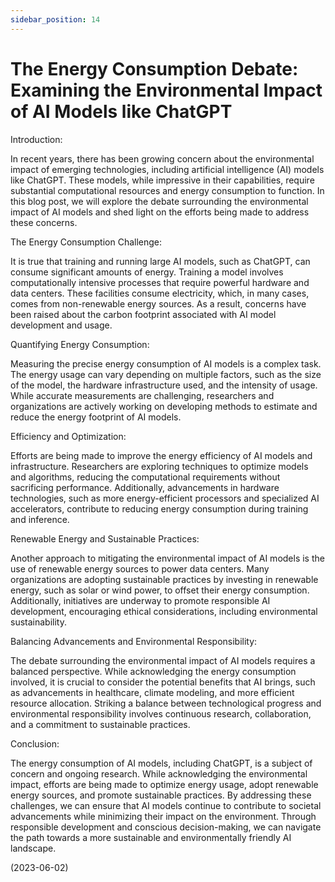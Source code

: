 ```yaml
---
sidebar_position: 14
---
```


# The Energy Consumption Debate: Examining the Environmental Impact of AI Models like ChatGPT

Introduction:

In recent years, there has been growing concern about the environmental impact of emerging technologies, including artificial intelligence (AI) models like ChatGPT. These models, while impressive in their capabilities, require substantial computational resources and energy consumption to function. In this blog post, we will explore the debate surrounding the environmental impact of AI models and shed light on the efforts being made to address these concerns.

The Energy Consumption Challenge:

It is true that training and running large AI models, such as ChatGPT, can consume significant amounts of energy. Training a model involves computationally intensive processes that require powerful hardware and data centers. These facilities consume electricity, which, in many cases, comes from non-renewable energy sources. As a result, concerns have been raised about the carbon footprint associated with AI model development and usage.

Quantifying Energy Consumption:

Measuring the precise energy consumption of AI models is a complex task. The energy usage can vary depending on multiple factors, such as the size of the model, the hardware infrastructure used, and the intensity of usage. While accurate measurements are challenging, researchers and organizations are actively working on developing methods to estimate and reduce the energy footprint of AI models.

Efficiency and Optimization:

Efforts are being made to improve the energy efficiency of AI models and infrastructure. Researchers are exploring techniques to optimize models and algorithms, reducing the computational requirements without sacrificing performance. Additionally, advancements in hardware technologies, such as more energy-efficient processors and specialized AI accelerators, contribute to reducing energy consumption during training and inference.

Renewable Energy and Sustainable Practices:

Another approach to mitigating the environmental impact of AI models is the use of renewable energy sources to power data centers. Many organizations are adopting sustainable practices by investing in renewable energy, such as solar or wind power, to offset their energy consumption. Additionally, initiatives are underway to promote responsible AI development, encouraging ethical considerations, including environmental sustainability.

Balancing Advancements and Environmental Responsibility:

The debate surrounding the environmental impact of AI models requires a balanced perspective. While acknowledging the energy consumption involved, it is crucial to consider the potential benefits that AI brings, such as advancements in healthcare, climate modeling, and more efficient resource allocation. Striking a balance between technological progress and environmental responsibility involves continuous research, collaboration, and a commitment to sustainable practices.

Conclusion:

The energy consumption of AI models, including ChatGPT, is a subject of concern and ongoing research. While acknowledging the environmental impact, efforts are being made to optimize energy usage, adopt renewable energy sources, and promote sustainable practices. By addressing these challenges, we can ensure that AI models continue to contribute to societal advancements while minimizing their impact on the environment. Through responsible development and conscious decision-making, we can navigate the path towards a more sustainable and environmentally friendly AI landscape.

(2023-06-02)
